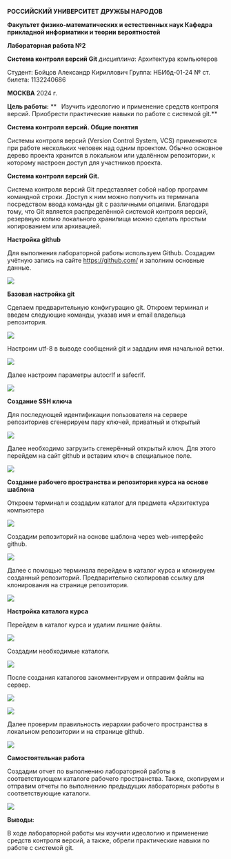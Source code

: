 ﻿**РОССИЙСКИЙ УНИВЕРСИТЕТ ДРУЖБЫ НАРОДОВ** 

**Факультет физико-математических и естественных наук Кафедра прикладной информатики и теории вероятностей** 

**Лабораторная работа №2** 

**Система контроля версий Git** 
*дисциплина*: Архитектура компьютеров 

Студент: Бойцов Александр Кириллович Группа: НБИбд-01-24 № ст. билета: 1132240686 

**МОСКВА** 2024 г. 

**Цель работы:** 
**
` `Изучить идеологию и применение средств контроля версий. Приобрести практические навыки по работе с системой git.** 

**Система контроля версий. Общие понятия**  

Системы контроля версий (Version Control System, VCS) применяются при работе нескольких человек над одним проектом. Обычно основное дерево проекта хранится в локальном или удалённом репозитории, к которому настроен доступ для участников проекта. 

**Система контроля версий Git.** 

Система контроля версий Git представляет собой набор программ командной строки. Доступ к ним можно получить из терминала посредством ввода команды git с различными опциями. Благодаря тому, что Git является распределённой системой контроля версий, резервную копию локального хранилища можно сделать простым копированием или архивацией. 

**Настройка github** 

Для выполнения лабораторной работы используем Github. Создадим учётную запись на сайте https://github.com/ и заполним основные данные.

![](Aspose.Words.9784f289-fd51-48a3-be00-8c5e3b0d387a.001.png)

**Базовая настройка git** 

Сделаем предварительную конфигурацию git. Откроем терминал и введем следующие команды, указав имя и email владельца репозитория.

![](Aspose.Words.9784f289-fd51-48a3-be00-8c5e3b0d387a.002.png)

Настроим utf-8 в выводе сообщений git и зададим имя начальной ветки.

![](Aspose.Words.9784f289-fd51-48a3-be00-8c5e3b0d387a.003.png)

Далее настроим параметры autocrlf и safecrlf.

![](Aspose.Words.9784f289-fd51-48a3-be00-8c5e3b0d387a.004.png)

**Создание SSH ключа** 

Для последующей идентификации пользователя на сервере репозиториев сгенерируем пару ключей, приватный и открытый

![](Aspose.Words.9784f289-fd51-48a3-be00-8c5e3b0d387a.005.jpeg)

Далее необходимо загрузить сгенерённый открытый ключ. Для этого перейдем на сайт github и вставим ключ в специальное поле.

![](Aspose.Words.9784f289-fd51-48a3-be00-8c5e3b0d387a.006.jpeg)

**Создание рабочего пространства и репозитория курса на основе шаблона** 

Откроем терминал и создадим каталог для предмета «Архитектура компьютера

![](Aspose.Words.9784f289-fd51-48a3-be00-8c5e3b0d387a.007.png)

Создадим репозиторий на основе шаблона через web-интерфейс github. 

![](Aspose.Words.9784f289-fd51-48a3-be00-8c5e3b0d387a.008.jpeg)

Далее с помощью терминала перейдем в каталог курса и клонируем созданный репозиторий. Предварительно скопировав ссылку для клонирования на странице репозитория.

![](Aspose.Words.9784f289-fd51-48a3-be00-8c5e3b0d387a.009.jpeg)

**Настройка каталога курса** 

Перейдем в каталог курса и удалим лишние файлы.

![](Aspose.Words.9784f289-fd51-48a3-be00-8c5e3b0d387a.010.png)

Создадим необходимые каталоги.

![](Aspose.Words.9784f289-fd51-48a3-be00-8c5e3b0d387a.011.png)

После создания каталогов закомментируем и отправим файлы на сервер.

![](Aspose.Words.9784f289-fd51-48a3-be00-8c5e3b0d387a.012.jpeg)

![](Aspose.Words.9784f289-fd51-48a3-be00-8c5e3b0d387a.013.png)

Далее проверим правильность иерархии рабочего пространства в локальном репозитории и на странице github.

![](Aspose.Words.9784f289-fd51-48a3-be00-8c5e3b0d387a.014.jpeg)

**Самостоятельная работа** 

Создадим отчет по выполнению лабораторной работы в соответствующем каталоге рабочего пространства. Также, скопируем и отправим отчеты по выполнению предыдущих лабораторных работы в соответствующие каталоги. 

![](Aspose.Words.9784f289-fd51-48a3-be00-8c5e3b0d387a.015.jpeg)

**Выводы:** 

В ходе лабораторной работы мы изучили идеологию и применение средств контроля версий, а также, обрели практические навыки по работе с системой git. 
